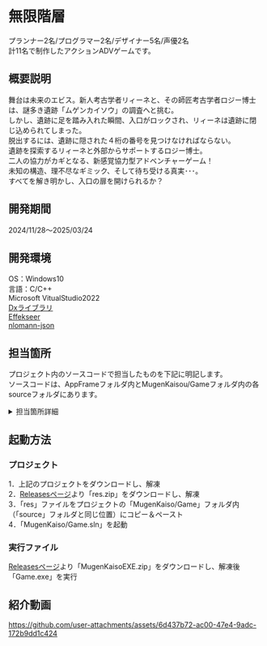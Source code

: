 # 無限階層
プランナー2名/プログラマー2名/デザイナー5名/声優2名<br>
計11名で制作したアクションADVゲームです。

## 概要説明
舞台は未来のエビス。新人考古学者リィーネと、その師匠考古学者ロジー博士は、謎多き遺跡「ムゲンカイソウ」の調査へと挑む。<br>
しかし、遺跡に足を踏み入れた瞬間、入口がロックされ、リィーネは遺跡に閉じ込められてしまった。<br>
脱出するには、遺跡に隠された４桁の番号を見つけなければならない。<br>
遺跡を探索するリィーネと外部からサポートするロジー博士。<br>
二人の協力がカギとなる、新感覚協力型アドベンチャーゲーム！<br>
未知の構造、理不尽なギミック、そして待ち受ける真実･･･。<br>
すべてを解き明かし、入口の扉を開けられるか？

## 開発期間
2024/11/28～2025/03/24

## 開発環境
OS：Windows10<br>
言語：C/C++<br>
Microsoft VitualStudio2022<br>
[Dxライブラリ](https://dxlib.xsrv.jp/)<br>
[Effekseer](https://effekseer.github.io/jp/)<br>
[nlomann-json](https://github.com/nlohmann/json)

## 担当箇所
プロジェクト内のソースコードで担当したものを下記に明記します。<br>
ソースコードは、AppFrameフォルダ内とMugenKaisou/Gameフォルダ内の各sourceフォルダにあります。
<details>
<summary>担当箇所詳細</summary>
<pre>
・AppFrame（自作ゲームフレームワーク用のライブラリProject）
    gamepad（コントローラー制御）
    MyMath（計算系処理）

・MugenKaisou（ゲーム本体のProject）
    ModeGame（3Dゲームモードメイン処理）
    Chara（キャラクター制御）
    Camera（カメラ制御）
    
    ・Roomフォルダ（ステージ（部屋）関連）
        各ステージ制御
        RoomBase
        RoomCalcHighLevel
        RoomCalcLabyrinth
        RoomData
        RoomEntrance
        RoomMuseum
        RoomPizza
        RoomSlidePuzzle

        RoomData（ステージデータの読み込み、管理）
        RoomServer（ステージの切り替え）
        Room.h
    
    ステージギミック
    BeltConveyor
    Door
    Pizza
    ShiftBlock

    画面効果（フェードインアウト）
    Fade
    ModeFade
</pre>
</details>

## 起動方法
### プロジェクト
1．上記のプロジェクトをダウンロードし、解凍<br>
2．[Releasesページ](https://github.com/HiroShi09Skr/MugenKaiso/releases)より「res.zip」をダウンロードし、解凍<br>
3．「res」ファイルをプロジェクトの「MugenKaiso/Game」フォルダ内（「source」フォルダと同じ位置）にコピー＆ペースト<br>
4．「MugenKaiso/Game.sln」を起動
### 実行ファイル
[Releasesページ](https://github.com/HiroShi09Skr/MugenKaiso/releases)より「MugenKaisoEXE.zip」をダウンロードし、解凍後「Game.exe」を実行

## 紹介動画
https://github.com/user-attachments/assets/6d437b72-ac00-47e4-9adc-172b9dd1c424

